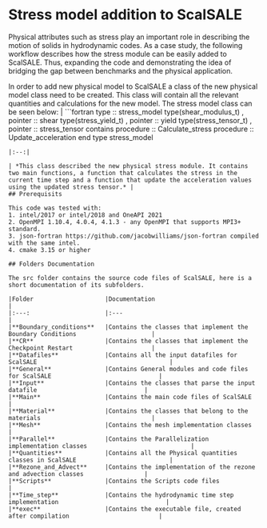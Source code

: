 # Stress model addition to ScalSALE
Physical attributes such as stress play an important role in describing the motion of solids in hydrodynamic codes. As a case study, the following workflow describes how the stress module can be easily added to ScalSALE. Thus, expanding the code and demonstrating the idea of bridging the gap between benchmarks and the physical application.

In order to add new physical model to ScalSALE a class of the new physical model class need to be created. This class will contain all the relevant quantities and calculations for the new model. The stress model class can be seen below:
|  ```fortran
type :: stress_model
  type(shear_modulus_t) , pointer :: shear
  type(stress_yield_t)  , pointer :: yield
  type(stress_tensor_t) , pointer :: stress_tensor
  contains
    procedure :: Calculate_stress
    procedure :: Update_acceleration
end type stress_model
```| 
|:--:| 

| *This class described the new physical stress module. It contains two main functions, a function that calculates the stress in the current time step and a function that update the acceleration values using the updated stress tensor.* |
## Prerequisits

This code was tested with:
1. intel/2017 or intel/2018 and OneAPI 2021
2. OpenMPI 1.10.4, 4.0.4, 4.1.3 - any OpenMPI that supports MPI3+ standard.
3. json-fortran https://github.com/jacobwilliams/json-fortran compiled with the same intel.
4. cmake 3.15 or higher

## Folders Documentation

The src folder contains the source code files of ScalSALE, here is a short documentation of its subfolders.

|Folder                    |Documentation                                                                   |
|:---:                     |:---                                                                            |
|**Boundary_conditions**   |Contains the classes that implement the Boundary Conditions                     |
|**CR**                    |Contains the classes that implement the Checkpoint Restart                      |
|**Datafiles**             |Contains all the input datafiles for ScalSALE                                     |
|**General**               |Contains General modules and code files for ScalSALE                              |
|**Input**                 |Contains the classes that parse the input datafile                              |
|**Main**                  |Contains the main code files of ScalSALE                                          |
|**Material**              |Contains the classes that belong to the materials                               |
|**Mesh**                  |Contains the mesh implementation classes                                        |
|**Parallel**              |Contains the Parallelization implementation classes                             |
|**Quantities**            |Contains all the Physical quantities classes in ScalSALE                          |
|**Rezone_and_Advect**     |Contains the implementation of the rezone and advection classes                 |
|**Scripts**               |Contains the Scripts code files                                                 |
|**Time_step**             |Contains the hydrodynamic time step implementation                              |
|**exec**                  |Contains the executable file, created after compilation                         |


